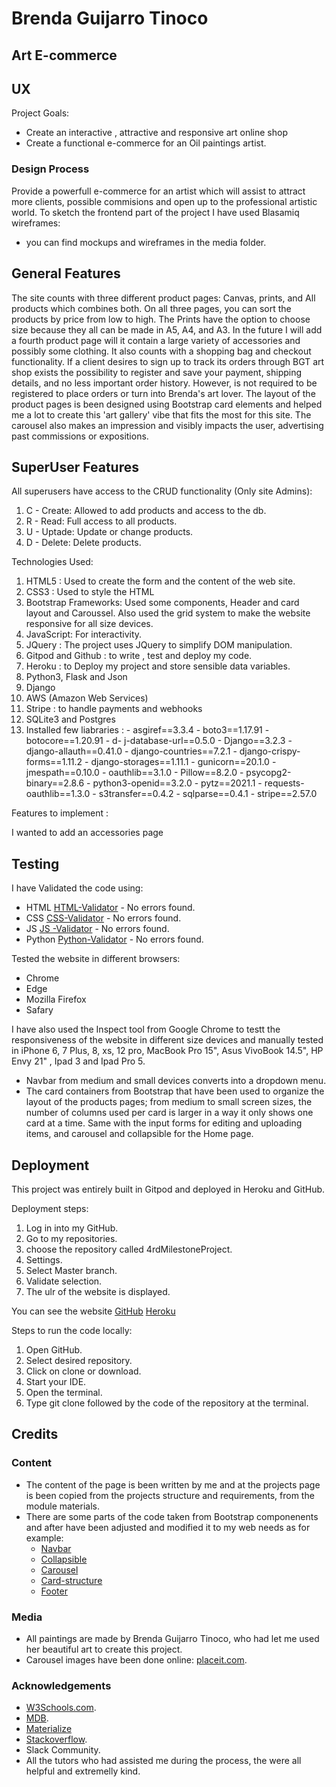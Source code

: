 # Brenda Guijarro Tinoco #
## Art E-commerce ## 

## UX ##

Project Goals:
 * Create an interactive , attractive and responsive art online shop
 * Create a functional e-commerce for an Oil paintings artist.
 
 
### Design Process ###


Provide a powerfull e-commerce for an artist which will assist to  attract more clients, possible commisions and 
open up to the professional artistic world.
To sketch the frontend part of the project I have used Blasamiq wireframes:

- you can find mockups and wireframes in the media folder.

  
   
## General Features ##

The site counts with three different product pages: Canvas, prints, and All products which combines both. 
On all three pages, you can sort the products by price from low to high.
The Prints have the option to choose size because they all can be made in A5, A4, and A3. 
In the future I will add a fourth product page will it contain a large variety of accessories and possibly some clothing.
It also counts with a shopping bag and checkout functionality. 
If a client desires to sign up to track its orders through BGT art shop exists the possibility to register and save your payment, shipping details, and no less important order history.
However, is not required to be registered to place orders or turn into Brenda's art lover. 
The layout of the product pages is been designed using Bootstrap card elements and helped me a lot to create this 'art gallery' vibe that fits the most for this site. 
The carousel also makes an impression and visibly impacts the user,
advertising past commissions or expositions. 


## SuperUser Features ##
All superusers have access to the CRUD functionality (Only site Admins):

1. C - Create: Allowed to add products and access to the db.
2. R - Read: Full access to all products.
3. U - Uptade: Update or change products.
4. D - Delete: Delete products.


Technologies Used:
 1. HTML5 : Used to create the form and the content of the web site.
 2.	CSS3 : Used to style the HTML
 3. Bootstrap Frameworks: Used some components, Header and card layout and Caroussel. 
    Also used the grid system to make the website responsive for all size devices.
 4. JavaScript: For interactivity.
 5. JQuery : The project uses JQuery to simplify DOM manipulation.
 4. Gitpod and Github : to write , test and deploy my code. 
 5. Heroku : to Deploy my project and store sensible data variables.
 6. Python3, Flask and Json
 7. Django
 8. AWS (Amazon Web Services)
 9. Stripe : to handle payments and webhooks
 10. SQLite3 and Postgres
 11. Installed few liabraries :
    - asgiref==3.3.4
    - boto3==1.17.91
    - botocore==1.20.91
    - d- j-database-url==0.5.0
    - Django==3.2.3
    - django-allauth==0.41.0
    - django-countries==7.2.1
    - django-crispy-forms==1.11.2
    - django-storages==1.11.1
    - gunicorn==20.1.0
    - jmespath==0.10.0
    - oauthlib==3.1.0
    - Pillow==8.2.0
    - psycopg2-binary==2.8.6
    - python3-openid==3.2.0
    - pytz==2021.1
    - requests-oauthlib==1.3.0
    - s3transfer==0.4.2
    - sqlparse==0.4.1
    - stripe==2.57.0

Features to implement :

I wanted to add an accessories page 

## Testing ##

I have Validated the code using: 
 * HTML   [HTML-Validator](https://validator.w3.org/#validate_by_input) - No errors found.
 * CSS    [CSS-Validator](https://jigsaw.w3.org/css-validator/#validate_by_input) - No errors found.
 * JS     [JS -Validator](https://jshint.com/) - No errors found.
 * Python [Python-Validator](http://pep8online.com/checkresult) - No errors found.


Tested the website in different browsers:    
* Chrome
* Edge
* Mozilla Firefox 
* Safary
    
I have also used the Inspect tool from Google Chrome to testt the responsiveness of the website in different size devices and 
manually tested in iPhone 6, 7 Plus, 8, xs, 12 pro, MacBook Pro 15", Asus VivoBook 14.5", HP Envy 21" , Ipad 3 and Ipad Pro 5.


* Navbar from medium and small devices converts into a dropdown menu. 
* The card containers from Bootstrap that have been used to organize the layout of the products pages;
  from medium to small  screen sizes, the number of columns used per card is larger in a way it only shows one card at
  a time. Same with the input forms for editing and uploading items, and carousel and collapsible for the Home page.



## Deployment ## 

This project was entirely built in Gitpod and deployed in Heroku and GitHub. 

Deployment steps:

1. Log in into my GitHub. 
2. Go to my repositories.
3. choose the repository called 4rdMilestoneProject.
4. Settings.
5. Select Master branch.
6. Validate selection.
7. The ulr of the website is displayed.

You can see the website [GitHub](https://SaraSanchezz.github.io/4MilestoneProject/)
                        [Heroku](https://brendas-shop.herokuapp.com/)

Steps to run the code locally:

1. Open GitHub.
2. Select desired repository.
3. Click on clone or download.
4. Start your IDE.
5. Open the terminal.
6. Type git clone followed by the code of the repository at the terminal.

## Credits ## 


### Content ###
- The content of the page is been written by me and at the projects page is been copied from the projects structure and requirements, from the module materials.
- There are some parts of the code taken from Bootstrap componenents and after have been adjusted and modified it 
 to my web needs as for example:
    - [Navbar](https://materializecss.com/navbar.html)
    - [Collapsible](https://materializecss.com/collapsible.html)
    - [Carousel](https://materializecss.com/carousel.html)
    - [Card-structure](https://materializecss.com/cards.html)
    - [Footer](https://materializecss.com/footer.html)

### Media ### 
- All paintings are made by Brenda Guijarro Tinoco, who had let me used her beautiful art to create this project.
- Carousel images have been done online: [placeit.com](https://placeit.net/). 


### Acknowledgements ### 

- [W3Schools.com](https://www.w3schools.com/).
- [MDB](https://mdbootstrap.com/).
- [Materialize](https://materializecss.com/about.html)
- [Stackoverflow](https://stackoverflow.com/).
- Slack Community. 
- All the tutors who had assisted me during the process, the were all helpful and extremelly kind.
